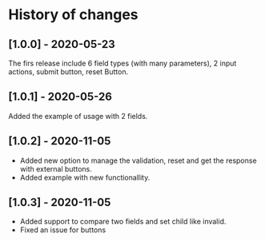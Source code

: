 # History of changes

## [1.0.0] - 2020-05-23

The firs release include 6 field types (with many parameters), 2 input actions, submit button, reset Button.

## [1.0.1] - 2020-05-26

Added the example of usage with 2 fields.

## [1.0.2] - 2020-11-05

- Added new option to manage the validation, reset and get the response with external buttons.
- Added example with new functionallity.

## [1.0.3] - 2020-11-05

- Added support to compare two fields and set child like invalid.
- Fixed an issue for buttons

